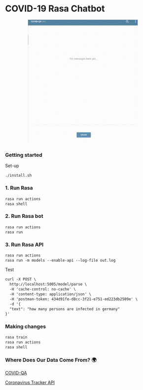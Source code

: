 # COVID-19 Rasa Chatbot

<p align="center">
  <img height="400" src="https://github.com/e-tony/COVID-19-Rasa/blob/master/COVID-QA.gif">
</p>

### Getting started

Set-up
```
./install.sh
```

### 1. Run Rasa
```
rasa run actions
rasa shell
```

### 2. Run Rasa bot
```
rasa run actions
rasa run
```

### 3. Run Rasa API
```
rasa run actions
rasa run -m models --enable-api --log-file out.log
```
Test
```
curl -X POST \
  http://localhost:5005/model/parse \
  -H 'cache-control: no-cache' \
  -H 'content-type: application/json' \
  -H 'postman-token: 434d91fe-d8cc-3f21-e751-ed223db2509e' \
  -d '{
  "text": "how many persons are infected in germany"
}'
```

### Making changes
```
rasa train
rasa run actions
rasa shell
```


### Where Does Our Data Come From? 🌍
[COVID-QA](https://github.com/deepset-ai/COVID-QA)

[Coronavirus Tracker API](https://github.com/ExpDev07/coronavirus-tracker-api)

